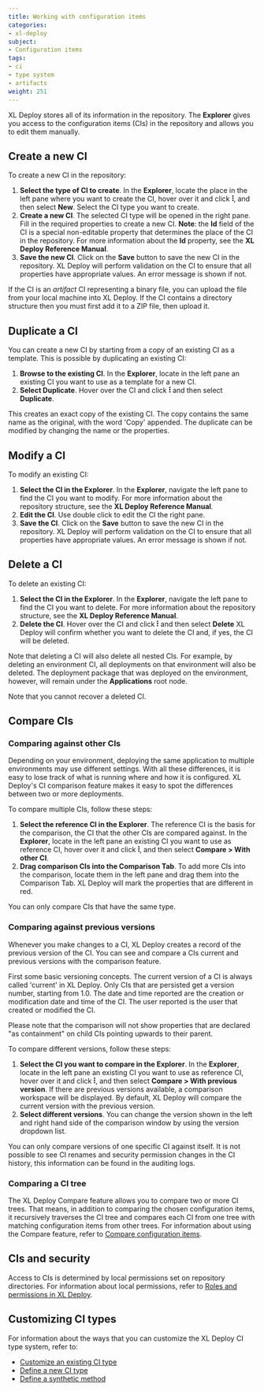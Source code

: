 ```yaml
---
title: Working with configuration items
categories:
- xl-deploy
subject:
- Configuration items
tags:
- ci
- type system
- artifacts
weight: 251
---
```


XL Deploy stores all of its information in the repository. The **Explorer** gives you access to the configuration items (CIs) in the repository and allows you to edit them manually.

## Create a new CI

To create a new CI in the repository:

1. **Select the type of CI to create**. In the **Explorer**, locate the place in the left pane where you want to create the CI, hover over it and click ![Explorer action menu](/images/menu_three_dots.png), and then select **New**. Select the CI type you want to create.
2. **Create a new CI**. The selected CI type will be opened in the right pane. Fill in the required properties to create a new CI. **Note**: the **Id** field of the CI is a special non-editable property that determines the place of the CI in the repository. For more information about the **Id** property, see the **XL Deploy Reference Manual**.
3. **Save the new CI**. Click on the **Save** button to save the new CI in the repository. XL Deploy will perform validation on the CI to ensure that all properties have appropriate values. An error message is shown if not.

If the CI is an _artifact_ CI representing a binary file, you can upload the file from your local machine into XL Deploy. If the CI contains a directory structure then you must first add it to a ZIP file, then upload it.

## Duplicate a CI

You can create a new CI by starting from a copy of an existing CI as a template. This is possible by duplicating an existing CI:

1. **Browse to the existing CI**. In the **Explorer**, locate in the left pane an existing CI you want to use as a template for a new CI.
2. **Select Duplicate**. Hover over the CI and click ![Explorer action menu](/images/menu_three_dots.png) and then select **Duplicate**.

This creates an exact copy of the existing CI. The copy contains the same name as the original, with the word 'Copy' appended.
The duplicate can be modified by changing the name or the properties.

## Modify a CI

To modify an existing CI:

1. **Select the CI in the Explorer**. In the **Explorer**, navigate the left pane to find the CI you want to modify. For more information about the repository structure, see the **XL Deploy Reference Manual**.
2. **Edit the CI**. Use double click to edit the CI the right pane.
3. **Save the CI**. Click on the **Save** button to save the new CI in the repository. XL Deploy will perform validation on the CI to ensure that all properties have appropriate values. An error message is shown if not.

## Delete a CI

To delete an existing CI:

1. **Select the CI in the Explorer**. In the **Explorer**, navigate the left pane to find the CI you want to delete. For more information about the repository structure, see the **XL Deploy Reference Manual**.
2. **Delete the CI**. Hover over the CI and click ![Explorer action menu](/images/menu_three_dots.png) and then select **Delete** XL Deploy will confirm whether you want to delete the CI and, if yes, the CI will be deleted.

Note that deleting a CI will also delete all nested CIs. For example, by deleting an environment CI, all deployments on that environment will also be deleted. The deployment package that was deployed on the environment, however, will remain under the **Applications** root node.

Note that you cannot recover a deleted CI.

## Compare CIs

### Comparing against other CIs

Depending on your environment, deploying the same application to multiple environments may use different settings. With all these differences, it is easy to lose track of what is running where and how it is configured. XL Deploy's CI comparison feature makes it easy to spot the differences between two or more deployments.

To compare multiple CIs, follow these steps:

1. **Select the reference CI in the Explorer**. The reference CI is the basis for the comparison, the CI that the other CIs are compared against. In the **Explorer**, locate in the left pane an existing CI you want to use as reference CI, hover over it and click ![Explorer action menu](/images/menu_three_dots.png), and then select **Compare > With other CI**.
2. **Drag comparison CIs into the Comparison Tab**. To add more CIs into the comparison, locate them in the left pane and drag them into the Comparison Tab. XL Deploy will mark the properties that are different in red.

You can only compare CIs that have the same type.

### Comparing against previous versions

Whenever you make changes to a CI, XL Deploy creates a record of the previous version of the CI. You can see and compare a CIs current and previous versions with the comparison feature.

First some basic versioning concepts. The current version of a CI is always called 'current' in XL Deploy. Only CIs that are persisted get a version number, starting from 1.0. The date and time reported are the creation or modification date and time of the CI. The user reported is the user that created or modified the CI.

Please note that the comparison will not show properties that are declared "as containment" on child CIs pointing upwards to their parent.

To compare different versions, follow these steps:

1. **Select the CI you want to compare in the Explorer**. In the **Explorer**, locate in the left pane an existing CI you want to use as reference CI, hover over it and click ![Explorer action menu](/images/menu_three_dots.png), and then select **Compare > With previous version**. If there are previous versions available, a comparison workspace will be displayed. By default, XL Deploy will compare the current version with the previous version.
2. **Select different versions**. You can change the version shown in the left and right hand side of the comparison window by using the version dropdown list.

You can only compare versions of one specific CI against itself. It is not possible to see CI renames and security permission changes in the CI history, this information can be found in the auditing logs.

### Comparing a CI tree

The XL Deploy Compare feature allows you to compare two or more CI trees. That means, in addition to comparing the chosen configuration items, it recursively traverses the CI tree and compares each CI from one tree with matching configuration items from other trees. For information about using the Compare feature, refer to [Compare configuration items](/xl-deploy/how-to/compare-configuration-items.html).

## CIs and security

Access to CIs is determined by local permissions set on repository directories. For information about local permissions, refer to [Roles and permissions in XL Deploy](/xl-deploy/concept/roles-and-permissions-in-xl-deploy.html#local-permissions).

## Customizing CI types

For information about the ways that you can customize the XL Deploy CI type system, refer to:

* [Customize an existing CI type](/xl-deploy/how-to/customize-an-existing-ci-type.html)
* [Define a new CI type](/xl-deploy/how-to/define-a-new-ci-type.html)
* [Define a synthetic method](/xl-deploy/how-to/define-a-synthetic-method.html)
